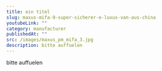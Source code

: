 ```yaml
---
title: ein titel
slug: maxus-mifa-9-super-sicherer-e-luxus-van-aus-china
youtubeLink: ""
category: manufacturer
publishedAt: ""
src: /images/maxus_pm_mifa_3.jpg
description: bitte auffuelen
---
```

bitte auffuelen